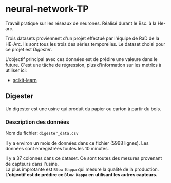 # neural-network-TP

Travail pratique sur les réseaux de neurones. Réalisé durant le Bsc. à la He-arc.

Trois datasets proviennent d'un projet effectué par l'équipe de RaD de la HE-Arc. Ils sont tous les trois des séries temporelles.
Le dataset choisi pour ce projet est *Digester*.

L'objectif principal avec ces données est de prédire une valeure dans le future. C'est une tâche de régression, plus d'information sur les metrics à utiliser ici:

- [scikit-learn](https://scikit-learn.org/stable/modules/model_evaluation.html#regression-metrics)

## Digester

Un digester est une usine qui produit du papier ou carton à partir du bois.

### Description des données

Nom du fichier: `digester_data.csv`

Il y a environ un mois de données dans ce fichier (5968 lignes).
Les données sont enregistrées toutes les 10 minutes.

Il y a 37 colonnes dans ce dataset. Ce sont toutes des mesures provenant de capteurs dans l'usine.  
La plus improtante est `Blow Kappa` qui mesure la qualité de la production.  
**L'objectif est de prédire ce `Blow Kappa` en utilisant les autres capteurs.**  
